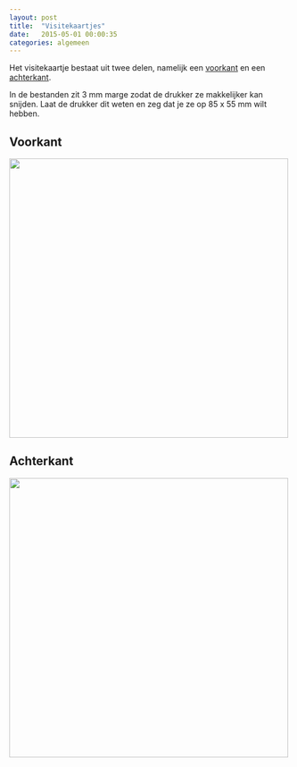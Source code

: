 ```yaml
---
layout: post
title:  "Visitekaartjes"
date:   2015-05-01 00:00:35
categories: algemeen
---
```

Het visitekaartje bestaat uit twee delen, namelijk een 
[voorkant]({{baseurl}}/assets/visitekaartje-voor-85x55.ai) en een [achterkant]({{baseurl}}/assets/visitekaartje-achter-85x55.ai).

In de bestanden zit 3 mm marge zodat de drukker ze makkelijker kan snijden. Laat de drukker dit weten en zeg dat je ze op 85 x 55 mm wilt hebben.

Voorkant
--------
<img src="{{ site.baseurl }}/assets/visitekaartje-voor-85x55.png" style="width: 500px" />

Achterkant
----------
<img src="{{ site.baseurl }}/assets/visitekaartje-achter-85x55.png" style="width: 500px" />
